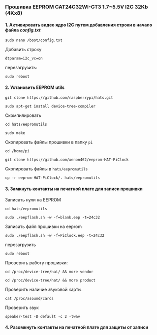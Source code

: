 ### Прошивка EEPROM CAT24C32WI-GT3 1.7~5.5V I2C 32Kb (4Kx8)

#### 1. Активировать видео ядро I2C путем добавления строки в начало файла ***config.txt***

```
sudo nano /boot/config.txt
```

Добавить строку

```
dtparam=i2c_vc=on
```

перезагрузить:

```
sudo reboot
```

#### 2. Установить EEPROM utils

```
git clone https://github.com/raspberrypi/hats.git
```

```
sudo apt-get install device-tree-compiler
```

Скомпилировать

```
cd hats/eepromutils
```

```
sudo make
```

Скопировать файлы прошивки в папку `pi`

```
cd /home/pi
```

```
git clone https://github.com/xenon462/eeprom-HAT-PiClock
```

Скопировать файлы в `hats/eepromutils`

```
cp -r eeprom-HAT-PiClock/. hats/eepromutils
```

#### 3. Замкнуть контакты на печатной плате для записи прошивки

Записать нули на EEPROM

```
cd hats/eepromutils
```

```
sudo ./eepflash.sh -w -f=blank.eep -t=24c32
```

Записать файл прошивки на eeprom

```
sudo ./eepflash.sh -w -f=PiClock.eep -t=24c32
```

перезагрузить

```
sudo reboot
```

Проверить работу прошивки:

```
cd /proc/device-tree/hat/ && more vendor
```

```
cd /proc/device-tree/hat/ && more product
```

Проверить наличие звуковой карты:

```
cat /proc/asound/cards
```

Проверить звук

```
speaker-test -D default -c 2 -twav
```

#### 4. Разомкнуть контакты на печатной плате для защиты от записи

